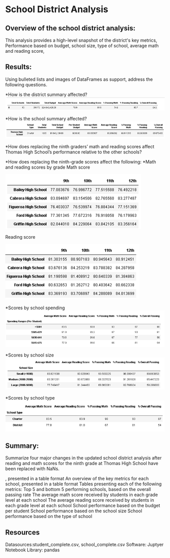 # School District Analysis


## Overview of the school district analysis: 
This analysis provides a high-level snapshot of the district's key metrics, Performance based on budget, school size, type of school, average math and reading score,

## Results: 
Using bulleted lists and images of DataFrames as support, address the following questions.

*How is the district summary affected?
<img src ='https://github.com/osbornej-tech/School_District_Analysis/blob/main/Resources/district_summary.png'>

*How is the school summary affected?
<img src ='https://github.com/osbornej-tech/School_District_Analysis/blob/main/Resources/School_summary.png'>

*How does replacing the ninth graders’ math and reading scores affect Thomas High School’s performance relative to the other schools?

*How does replacing the ninth-grade scores affect the following:
*Math and reading scores by grade
Math score

<img src ='https://github.com/osbornej-tech/School_District_Analysis/blob/main/Resources/average_math_score.png'>


Reading score 

<img src ='https://github.com/osbornej-tech/School_District_Analysis/blob/main/Resources/average_reading_score.png'>

*Scores by school spending
<img src ='https://github.com/osbornej-tech/School_District_Analysis/blob/main/Resources/school_spending.png'>

*Scores by school size
<img src ='https://github.com/osbornej-tech/School_District_Analysis/blob/main/Resources/scores_shool_size.png'>

*Scores by school type
<img src ='https://github.com/osbornej-tech/School_District_Analysis/blob/main/Resources/summary_school_type.png'>

## Summary:
Summarize four major changes in the updated school district analysis after reading and math scores for the ninth grade at Thomas High School have been replaced with NaNs.

, presented in a table format
An overview of the key metrics for each school, presented in a table format
Tables presenting each of the following metrics:
Top 5 and bottom 5 performing schools, based on the overall passing rate
The average math score received by students in each grade level at each school
The average reading score received by students in each grade level at each school
School performance based on the budget per student
School performance based on the school size 
School performance based on the type of school

## Resources
Datasources:student_complete.csv, school_complete.csv
Software: Juptyer Notebook
Library: pandas
